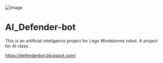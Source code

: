 ![image](https://github.com/user-attachments/assets/3d781de2-dcfc-4c5a-ad7d-f4c0bcc0ba55)

# AI_Defender-bot

This is an artificial inteligence project for Lego Mindstorms robot. A project for AI class.

https://defenderbot.blogspot.com/
